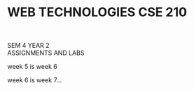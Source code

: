    <b><h1>WEB TECHNOLOGIES CSE 210</h1></b>
<br>
<p>SEM 4 YEAR 2
<br>
ASSIGNMENTS AND LABS</p>          

week 5 is week 6

week 6 is week 7...
